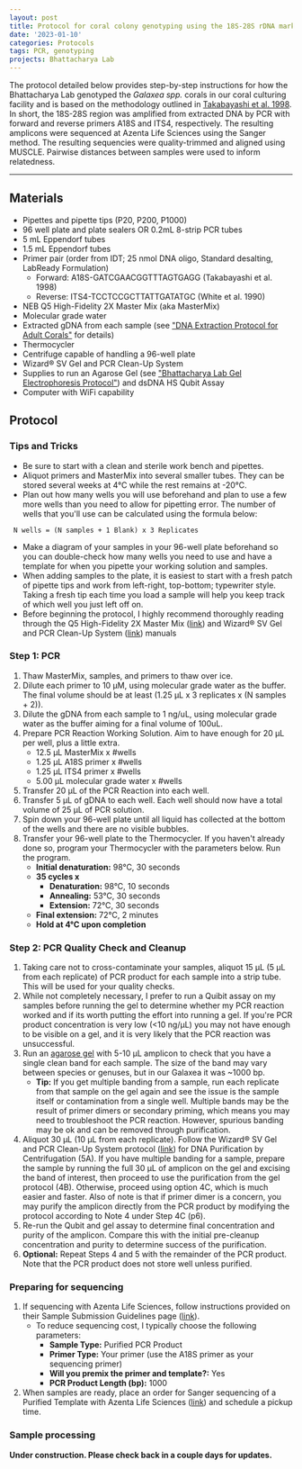 ```yaml
---
layout: post
title: Protocol for coral colony genotyping using the 18S-28S rDNA marker
date: '2023-01-10'
categories: Protocols
tags: PCR, genotyping
projects: Bhattacharya Lab  
---
```



The protocol detailed below provides step-by-step instructions for how the Bhattacharya Lab genotyped the *Galaxea spp.* corals in our coral culturing facility and is based on the methodology outlined in [Takabayashi et al. 1998](https://www.researchgate.net/publication/37622411_A_coral-specific_primer_for_PCR_amplification_of_the_internal_transcribed_spacer_region_in_ribosomal_DNA). In short, the 18S-28S region was amplified from extracted DNA by PCR with forward and reverse primers A18S and ITS4, respectively. The resulting amplicons were sequenced at Azenta Life Sciences using the Sanger method. The resulting sequencies were quality-trimmed and aligned using MUSCLE. Pairwise distances between samples were used to inform relatedness.

---

## Materials  
- Pipettes and pipette tips (P20, P200, P1000)
- 96 well plate and plate sealers OR 0.2mL 8-strip PCR tubes 
- 5 mL Eppendorf tubes
- 1.5 mL Eppendorf tubes
- Primer pair (order from IDT; 25 nmol DNA oligo, Standard desalting, LabReady Formulation)  
    - Forward: A18S-GATCGAACGGTTTAGTGAGG (Takabayashi et al. 1998)  
    - Reverse: ITS4-TCCTCCGCTTATTGATATGC (White et al. 1990)  
- NEB Q5 High-Fidelity 2X Master Mix (aka MasterMix) 
- Molecular grade water 
- Extracted gDNA from each sample (see ["DNA Extraction Protocol for Adult Corals"](https://echille.github.io/E.-Chille-Open-Lab-Notebook/Bhattacharya-Lab-Adult-Coral-DNA-Extraction-Protocol/)  for details)  
- Thermocycler   
- Centrifuge capable of handling a 96-well plate
- Wizard® SV Gel and PCR Clean-Up System
- Supplies to run an Agarose Gel (see ["Bhattacharya Lab Gel Electrophoresis Protocol"](https://echille.github.io/E.-Chille-Open-Lab-Notebook/Bhattacharya-Lab-Gel-Electrophoresis-Protocols/)) and dsDNA HS Qubit Assay
- Computer with WiFi capability

## Protocol

### Tips and Tricks

- Be sure to start with a clean and sterile work bench and pipettes.
- Aliquot primers and MasterMix into several smaller tubes. They can be stored several weeks at 4°C while the rest remains at -20°C.
- Plan out how many wells you will use beforehand and plan to use a few more wells than you need to allow for pipetting error. The number of wells that you'll use can be calculated using the formula below:
```katex
 N wells = (N samples + 1 Blank) x 3 Replicates
```
- Make a diagram of your samples in your 96-well plate beforehand so you can double-check how many wells you need to use and have a template for when you pipette your working solution and samples.  
- When adding samples to the plate, it is easiest to start with a fresh patch of pipette tips and work from left-right, top-bottom; typewriter style. Taking a fresh tip each time you load a sample will help you keep track of which well you just left off on.  
- Before beginning the protocol, I highly recommend thoroughly reading through the Q5 High-Fidelity 2X Master Mix ([link](https://www.protocols.io/view/pcr-with-q5-high-fidelity-2x-master-mix-m0492-4rm7vzo5gx1w/v2)) and Wizard® SV Gel and PCR Clean-Up System ([link]()) manuals

### Step 1: PCR

1. Thaw MasterMix, samples, and primers to thaw over ice. 
2. Dilute each primer to 10 µM, using molecular grade water as the buffer. The final volume should be at least (1.25 µL x 3 replicates x (N samples + 2)).     
3. Dilute the gDNA from each sample to 1 ng/uL, using molecular grade water as the buffer aiming for a final volume of 100uL.   
4. Prepare PCR Reaction Working Solution. Aim to have enough for 20 µL per well, plus a little extra. 
    - 12.5 µL MasterMix x #wells
    - 1.25 µL A18S primer x #wells  
    - 1.25 µL ITS4 primer x #wells  
    - 5.00 µL molecular grade water x #wells
5. Transfer 20 µL of the PCR Reaction into each well.    
6. Transfer 5 µL of gDNA to each well. Each well should now have a total volume of 25 µL of PCR solution. 
7. Spin down your 96-well plate until all liquid has collected at the bottom of the wells and there are no visible bubbles.  
8. Transfer your 96-well plate to the Thermocycler. If you haven't already done so, program your Thermocycler with the parameters below. Run the program. 
    - **Initial denaturation:** 98°C, 30 seconds
    - **35 cycles x**  
        - **Denaturation:** 98°C, 10 seconds  
        - **Annealing:** 53°C, 30 seconds
        - **Extension:** 72°C, 30 seconds  
    - **Final extension:** 72°C, 2 minutes
    - **Hold at 4°C upon completion**  

### Step 2: PCR Quality Check and Cleanup  

1. Taking care not to cross-contaminate your samples, aliquot 15 µL (5 µL from each replicate) of PCR product for each sample into a strip tube. This will be used for your quality checks.  
2. While not completely necessary, I prefer to run a Quibit assay on my samples before running the gel to determine whether my PCR reaction worked and if its worth putting the effort into running a gel. If you're PCR product concentration is very low (<10 ng/µL) you may not have enough to be visible on a gel, and it is very likely that the PCR reaction was unsuccessful.  
3. Run an [agarose gel]((https://echille.github.io/E.-Chille-Open-Lab-Notebook/Bhattacharya-Lab-Gel-Electrophoresis-Protocols/)) with 5-10 µL amplicon to check that you have a single clean band for each sample. The size of the band may vary between species or genuses, but in our Galaxea it was ~1000 bp.  
    - **Tip:** If you get multiple banding from a sample, run each replicate from that sample on the gel again and see the issue is the sample itself or contamination from a single well. Multiple  bands may be the result of primer dimers or secondary priming, which means you may need to troubleshoot the PCR reaction. However, spurious banding may be ok and can be removed through purification.   
4. Aliquot 30 µL (10 µL from each replicate). Follow the Wizard® SV Gel and PCR Clean-Up System protocol ([link](file:///Users/erinchille/Downloads/Wizard%20SV%20Gel%20and%20PCR%20Clean-Up%20System%20TB308.pdf)) for DNA Purification by Centrifugation (5A). If you have multiple banding for a sample, prepare the sample by running the full 30 µL of amplicon on the gel and excising the band of interest, then proceed to use the purification from the gel protocol (4B). Otherwise, proceed using option 4C, which is much easier and faster. Also of note is that if primer dimer is a concern, you may purify the amplicon directly from the PCR product by modifying the protocol according to Note 4 under Step 4C (p6).
5. Re-run the Qubit and gel assay to determine final concentration and purity of the amplicon. Compare this with the initial pre-cleanup concentration and purity to determine success of the purification.
6. **Optional:** Repeat Steps 4 and 5 with the remainder of the PCR product. Note that the PCR product does not store well unless purified.

### Preparing for sequencing

1. If sequencing with Azenta Life Sciences, follow instructions provided on their Sample Submission Guidelines page ([link](https://www.genewiz.com/en/Public/Resources/Sample-Submission-Guidelines/Sanger-Sequencing-Sample-Submission-Guidelines)). 
    - To reduce sequencing cost, I typically choose the following parameters:
        - **Sample Type:** Purified PCR Product  
        - **Primer Type:** Your primer (use the A18S primer as your sequencing primer)  
        - **Will you premix the primer and template?:** Yes  
        - **PCR Product Length (bp):** 1000
2. When samples are ready, place an order for Sanger sequencing of a Purified Template with Azenta Life Sciences ([link](https://www.genewiz.com/en/Public/Services/Sanger-Sequencing/Purified-Templates)) and schedule a pickup time.  

### Sample processing

**Under construction. Please check back in a couple days for updates.**
